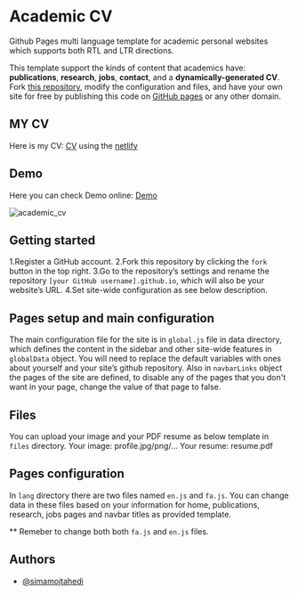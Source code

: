 
# Academic CV

Github Pages multi language template for academic personal websites which supports both RTL and LTR directions.

This template support the kinds of content that academics have: **publications**, **research**, **jobs**, **contact**, and a **dynamically-generated CV**.\
Fork [this repository](https://github.com/simamojtahedi/Academic-cv), modify the configuration and files, and have your own site for free by publishing this code on [GitHub pages](https://pages.github.com/) or any other domain.


## MY CV
Here is my CV: [CV](https://achirarat-chot-cv.netlify.app/)
using  the [netlify](https://app.netlify.com/projects/achirarat-chot-cv/configuration/general)


## Demo

Here you can check Demo online: 
[Demo](https://simamojtahedi-academic-cv.netlify.app/)

![academic_cv](https://github.com/simamojtahedi/simamojtahedi/assets/64223524/3b0a48fc-a5aa-4ff2-b6cb-3fc88e3d3b00)
## Getting started

1.Register a GitHub account.
2.Fork this repository by clicking the `fork` button in the top right.
3.Go to the repository’s settings and rename the repository `[your GitHub username].github.io`, which will also be your website’s URL.
4.Set site-wide configuration as see below description.

## Pages setup and main configuration

The main configuration file for the site is in `global.js` file in data directory, which defines the content in the sidebar and other site-wide features in `globalData` object.
You will need to replace the default variables with ones about yourself and your site’s github repository.
Also in `navbarLinks` object the pages of the site are defined, to disable any of the pages that you don't want in your page, change the value of that page to false.

## Files

You can upload your image and your PDF resume as below template in `files` directory.
Your image: profile.jpg/png/...
Your resume: resume.pdf

## Pages configuration

In `lang` directory there are two files named `en.js` and `fa.js`.
You can change data in these files based on your information for home, publications, research, jobs pages and navbar titles as provided template.

\*\* Remeber to change both both `fa.js` and `en.js` files.

## Authors

- [@simamojtahedi](https://github.com/simamojtahedi)


